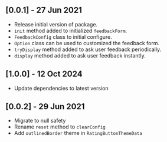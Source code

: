 ## [0.0.1] - 27 Jun 2021

* Release initial version of package.
* `init` method added to initialized `feedbackForm`. 
* `FeedbackConfig` class to initial configure.
* `Option` class can be used to customized the feedback form.
* `tryDisplay` method added to ask user feedback periodically.
* `display` method added to ask user feedback instantly.

## [1.0.0] - 12 Oct 2024
* Update dependencies to latest version

## [0.0.2] - 29 Jun 2021
* Migrate to null safety
* Rename `reset` method to `clearConfig`
* Add `outlinedBorder` theme in `RatingButtonThemeData`  
